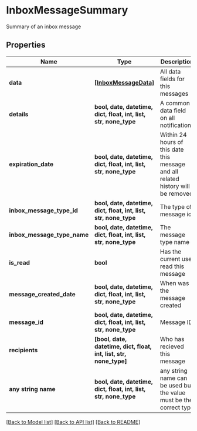 # InboxMessageSummary

Summary of an inbox message

## Properties
Name | Type | Description | Notes
------------ | ------------- | ------------- | -------------
**data** | [**[InboxMessageData]**](InboxMessageData.md) | All data fields for this messages | [optional] 
**details** | **bool, date, datetime, dict, float, int, list, str, none_type** | A common data field on all notifications | [optional] 
**expiration_date** | **bool, date, datetime, dict, float, int, list, str, none_type** | Within 24 hours of this date this message and all related history will be removed | [optional] 
**inbox_message_type_id** | **bool, date, datetime, dict, float, int, list, str, none_type** | The type of message id | [optional] 
**inbox_message_type_name** | **bool, date, datetime, dict, float, int, list, str, none_type** | The message type name | [optional] 
**is_read** | **bool** | Has the current user read this message | [optional] 
**message_created_date** | **bool, date, datetime, dict, float, int, list, str, none_type** | When was the message created | [optional] 
**message_id** | **bool, date, datetime, dict, float, int, list, str, none_type** | Message ID | [optional] 
**recipients** | **[bool, date, datetime, dict, float, int, list, str, none_type]** | Who has recieved this message | [optional] 
**any string name** | **bool, date, datetime, dict, float, int, list, str, none_type** | any string name can be used but the value must be the correct type | [optional]

[[Back to Model list]](../README.md#documentation-for-models) [[Back to API list]](../README.md#documentation-for-api-endpoints) [[Back to README]](../README.md)


